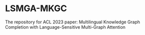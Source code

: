 # LSMGA-MKGC
The repository for ACL 2023 paper: Multilingual Knowledge Graph Completion with Language-Sensitive Multi-Graph Attention
